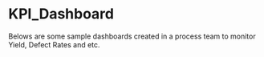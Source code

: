 # KPI_Dashboard
Belows are some sample dashboards created in a process team to monitor Yield, Defect Rates and etc.
